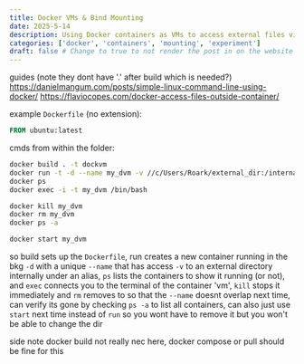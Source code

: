 ```yaml
---
title: Docker VMs & Bind Mounting
date: 2025-5-14
description: Using Docker containers as VMs to access external files via bind mounting
categories: ['docker', 'containers', 'mounting', 'experiment']
draft: false # Change to true to not render the post in on the website
---
```


guides (note they dont have '.' after build which is needed?)
https://danielmangum.com/posts/simple-linux-command-line-using-docker/
https://flaviocopes.com/docker-access-files-outside-container/

example `Dockerfile` (no extension):

```dockerfile
FROM ubuntu:latest
```

cmds from within the folder:

```bash
docker build . -t dockvm
docker run -t -d --name my_dvm -v //c/Users/Roark/external_dir:/internal_dir dockvm
docker ps
docker exec -i -t my_dvm /bin/bash

docker kill my_dvm
docker rm my_dvm
docker ps -a

docker start my_dvm
```

so build sets up the `Dockerfile`, run creates a new container running in the bkg `-d` with a unique `--name` that has access `-v` to an external directory internally under an alias, `ps` lists the containers to show it running (or not), and `exec` connects you to the terminal of the container 'vm', `kill` stops it immediately and `rm` removes to so that the `--name` doesnt overlap next time, can verify its gone by checking `ps -a` to list all containers, can also just use `start` next time instead of `run` so you wont have to remove it but you won't be able to change the dir

side note docker build not really nec here, docker compose or pull should be fine for this